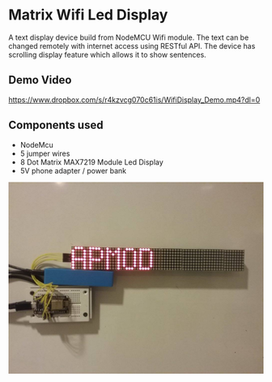 Matrix Wifi Led Display
========================
A text display device build from NodeMCU Wifi module. The text can be changed remotely with internet access using RESTful API. The device has scrolling display feature which allows it to show sentences.

## Demo Video
https://www.dropbox.com/s/r4kzvcg070c61is/WifiDisplay_Demo.mp4?dl=0

## Components used
* NodeMcu
* 5 jumper wires
* 8 Dot Matrix MAX7219 Module Led Display
* 5V phone adapter / power bank

![alt text](https://github.com/Refreshdom/Wifi_Display/blob/assets/matrix%20led%20display.jpg)
